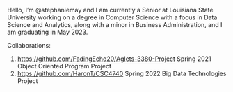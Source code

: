 Hello, I’m @stephaniemay and I am currently a Senior at Louisiana State University working on a degree in Computer Science
with a focus in Data Science and Analytics, along with a minor in Business Administration, and I am graduating in May 2023. 

Collaborations:
1. https://github.com/FadingEcho20/Aglets-3380-Project    Spring 2021 Object Oriented Program Project
2. https://github.com/HaronT/CSC4740                      Spring 2022 Big Data Technologies Project
